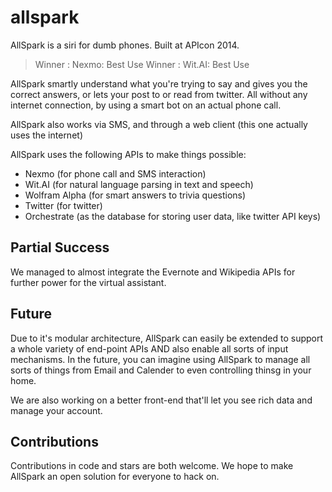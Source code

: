 allspark
========
AllSpark is a siri for dumb phones. Built at APIcon 2014.

> Winner : Nexmo: Best Use
> Winner : Wit.AI: Best Use

AllSpark smartly understand what you're trying to say and gives you the correct answers, or lets your post to or read from twitter.
All without any internet connection, by using a smart bot on an actual phone call.

AllSpark also works via SMS, and through a web client (this one actually uses the internet)

AllSpark uses the following APIs to make things possible:

- Nexmo (for phone call and SMS interaction)
- Wit.AI (for natural language parsing in text and speech)
- Wolfram Alpha (for smart answers to trivia questions)
- Twitter (for twitter)
- Orchestrate (as the database for storing user data, like twitter API keys)

## Partial Success

We managed to almost integrate the Evernote and Wikipedia APIs for further power for the virtual assistant.

## Future

Due to it's modular architecture, AllSpark can easily be extended to support a whole variety of end-point APIs AND also enable all sorts of input mechanisms.
In the future, you can imagine using AllSpark to manage all sorts of things from Email and Calender to even controlling thinsg in your home.

We are also working on a better front-end that'll let you see rich data and manage your account.

## Contributions
Contributions in code and stars are both welcome. We hope to make AllSpark an open solution for everyone to hack on.
